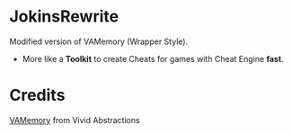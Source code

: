 # JokinsRewrite
Modified version of VAMemory (Wrapper Style).
- More like a **Toolkit** to create Cheats for games with Cheat Engine **fast**.

# Credits
[VAMemory](https://vivid-abstractions.net/logical/programming/vamemory-c-memory-class-net-3-5/ "VAMemory") from Vivid Abstractions
